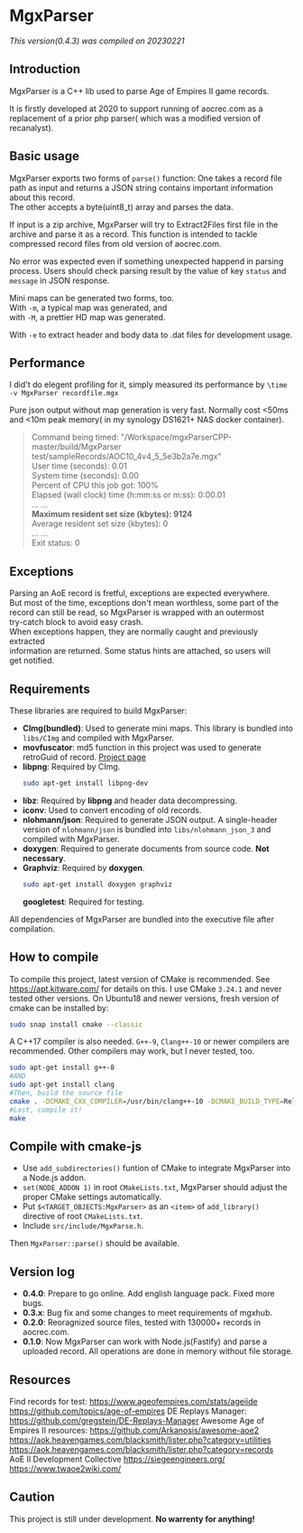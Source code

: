 # **MgxParser**
*This version(0.4.3) was compiled on 20230221*

## Introduction
MgxParser is a C++ lib used to parse Age of Empires II game records.

It is firstly developed at 2020 to support running of aocrec.com as a
replacement of a prior php parser( which was a modified version of recanalyst).

## Basic usage
MgxParser exports two forms of `parse()` function:
One takes a record file path as input and returns a JSON string contains
important information about this record.  
The other accepts a byte(uint8_t) array and parses the data.

If input is a zip archive, MgxParser will try to Extract2Files first file in the
archive and parse it as a record. This function is intended to tackle compressed
record files from old version of aocrec.com.

No error was expected even if something unexpected happend in parsing process.
Users should check parsing result by the value of key `status` and `message` in
JSON response.

Mini maps can be generated two forms, too.   
With `-m`, a typical map was generated, and   
with `-M`, a prettier HD map was generated.

With `-e` to extract header and body data to .dat files for development usage.

## Performance
I did't do elegent profiling for it, simply measured its performance by `\time -v
MgxParser recordfile.mgx`

Pure json output without map generation is very fast. Normally cost
<50ms and <10m peak memory( in my synology DS1621+ NAS docker container).

> Command being timed: "/Workspace/mgxParserCPP-master/build/MgxParser
> test/sampleRecords/AOC10_4v4_5_5e3b2a7e.mgx"  
> User time (seconds): 0.01  
> System time (seconds): 0.00  
> Percent of CPU this job got: 100%  
> Elapsed (wall clock) time (h:mm:ss or m:ss): 0:00.01  
> ... ...   
> **Maximum resident set size (kbytes): 9124**  
> Average resident set size (kbytes): 0  
> ... ...   
> Exit status: 0  

## Exceptions
Parsing an AoE record is fretful, exceptions are expected everywhere.   
But most of the time, exceptions don't mean worthless, some part of the  
record can still be read, so MgxParser is wrapped with an outermost   
try-catch block to avoid easy crash.   
When exceptions happen, they are normally caught and previously extracted   
information are returned. Some status hints are attached, so users will  
get notified.

## Requirements
These libraries are required to build MgxParser:
- **CImg(bundled)**: Used to generate mini maps. This library is bundled into `libs/CImg`
  and compiled with MgxParser.
- **movfuscator**: md5 function in this project was used to generate retroGuid
  of record. [Project page](https://github.com/xoreaxeaxeax/movfuscator/blob/ea37dae93fbcd93f642c71a53878da588bd7ddb4/validation/crypto-algorithms/md5_test.c)
- **libpng**: Required by CImg. 
  ```sh
  sudo apt-get install libpng-dev
  ```
- **libz**: Required by **libpng** and header data decompressing.
- **iconv**: Used to convert encoding of old records.
- **nlohmann/json**: Required to generate JSON output. A single-header version
  of `nlohmann/json` is bundled into `libs/nlohmann_json_3` and compiled with
  MgxParser.
- **doxygen**: Required to generate documents from source code. **Not
  necessary**.
- **Graphviz**: Required by **doxygen**.
  ```sh
  sudo apt-get install doxygen graphviz
  ```
  **googletest**: Required for testing.

All dependencies of MgxParser are bundled into the executive file after compilation.

## How to compile
To compile this project, latest version of CMake is recommended. See
https://apt.kitware.com/ for details on this. I use CMake `3.24.1` and never
tested other versions. On Ubuntu18 and newer versions, fresh version of cmake
can be installed by:
```sh
sudo snap install cmake --classic
```

A C++17 compiler is also needed. `G++-9`, `Clang++-10` or newer compilers are
recommended. Other compilers may work, but I never tested, too.
```sh
sudo apt-get install g++-8
#AND
sudo apt-get install clang
#Then, build the source file
cmake . -DCMAKE_CXX_COMPILER=/usr/bin/clang++-10 -DCMAKE_BUILD_TYPE=Release --fresh
#Last, compile it!
make
```

## Compile with cmake-js
- Use `add_subdirectories()` funtion of CMake to integrate MgxParser into a
Node.js addon. 
- `set(NODE_ADDON 1)` in root `CMakeLists.txt`, MgxParser should adjust the proper
  CMake settings automatically.
- Put `$<TARGET_OBJECTS:MgxParser>` as an `<item>` of `add_library()` directive
  of root `CMakeLists.txt`.
- Include `src/include/MgxParse.h`.

Then `MgxParser::parse()` should be available.

## Version log
- **0.4.0**: Prepare to go online. Add english language pack. Fixed more bugs.
- **0.3.x**: Bug fix and some changes to meet requirements of mgxhub.
- **0.2.0**: Reoragnized source files, tested with 130000+ records in
  aocrec.com.
- **0.1.0**: Now MgxParser can work with Node.js(Fastify) and parse a uploaded
  record. All operations are done in memory without file storage.

## Resources
Find records for test: https://www.ageofempires.com/stats/ageiide
https://github.com/topics/age-of-empires
DE Replays Manager: https://github.com/gregstein/DE-Replays-Manager
Awesome Age of Empires II resources: https://github.com/Arkanosis/awesome-aoe2
https://aok.heavengames.com/blacksmith/lister.php?category=utilities
https://aok.heavengames.com/blacksmith/lister.php?category=records   
AoE II Development Collective https://siegeengineers.org/
https://www.twaoe2wiki.com/

## Caution
This project is still under development. **No warrenty for anything!**
